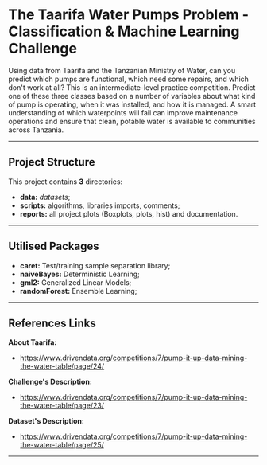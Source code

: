 # The Taarifa Water Pumps Problem - Classification & Machine Learning Challenge

Using data from Taarifa and the Tanzanian Ministry of Water, can you predict which pumps are functional, which need some repairs, and which don't work at all? This is an intermediate-level practice competition. Predict one of these three classes based on a number of variables about what kind of pump is operating, when it was installed, and how it is managed. A smart understanding of which waterpoints will fail can improve maintenance operations and ensure that clean, potable water is available to communities across Tanzania.

----------------------------------------

## Project Structure ##

This project contains __3__ directories:

* __data:__ _datasets_;
* __scripts:__ algorithms, libraries imports, comments;
* __reports:__ all project plots (Boxplots, plots, hist) and documentation.

----------------------------------------

## Utilised Packages ##

 * __caret:__ Test/training sample separation library;
 * __naiveBayes:__ Deterministic Learning;
 * __gml2:__ Generalized Linear Models;
 * __randomForest:__ Ensemble Learning;

----------------------------------------

## References Links ##

__About Taarifa:__
* <https://www.drivendata.org/competitions/7/pump-it-up-data-mining-the-water-table/page/24/>

__Challenge's Description:__
* <https://www.drivendata.org/competitions/7/pump-it-up-data-mining-the-water-table/page/23/>

__Dataset's Description:__
* <https://www.drivendata.org/competitions/7/pump-it-up-data-mining-the-water-table/page/25/>

----------------------------------------
